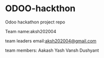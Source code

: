 # ODOO-hackthon
Odoo hackathon project repo


Team name:aksh202004

team leaders email:aksh202004@gmail.com

team members:
Aakash
Yash 
Vansh
Dushyant
